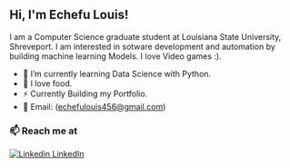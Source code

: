 <h2> Hi, I'm Echefu Louis!</h2>

I am a Computer Science graduate student at Louisiana State University, Shreveport. I am interested in sotware development and automation by building machine learning Models. I love Video games :).


- 🔭 I’m currently learning Data Science with Python.
- 🍔 I love food.
- ⚡ Currently Building my Portfolio.
- 💬 Email: (echefulouis456@gmail.com)

### 📫 Reach me at 
[![Linkedin](https://i.stack.imgur.com/gVE0j.png) LinkedIn](https://www.linkedin.com/in/echefu-louis-53523315a)
